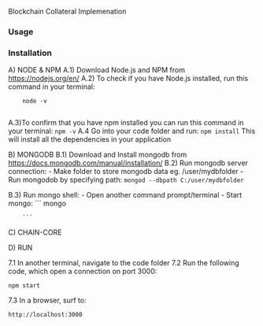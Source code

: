 Blockchain Collateral Implemenation
### Usage


### Installation

A) NODE & NPM 
A.1) Download Node.js and NPM from https://nodejs.org/en/
A.2) To check if you have Node.js installed, run this command in your terminal:
```
    node -v
    
```
  A.3)To confirm that you have npm installed you can run this command in your terminal:
    ```
    npm -v
    ```
  A.4 Go into your code folder and run:
    ```
    npm install
    ```
    This will install all the dependencies in your application 



B) MONGODB
  B.1) Download and Install mongodb from https://docs.mongodb.com/manual/installation/
  B.2) Run mongodb server connection:
          - Make folder to store mongodb data eg. /user/mydbfolder
          - Run mongodob by specifying path:
          ```
          mongod --dbpath C:/user/mydbfolder
          ```

  B.3) Run mongo shell:
        - Open another command prompt/terminal
        - Start mongo:
        ```
        mongo
        
        ```




C) CHAIN-CORE





D) RUN 

7.1 In another terminal, navigate to the code folder 
7.2 Run the following code, which open a connection on port 3000:
```
npm start
```
7.3 In a browser, surf to:
```
http://localhost:3000
```
